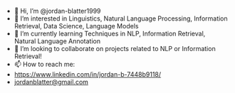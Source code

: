- 👋 Hi, I’m @jordan-blatter1999
- 👀 I’m interested in Linguistics, Natural Language Processing, Information Retrieval, Data Science, Language Models
- 🌱 I’m currently learning Techniques in NLP, Information Retrieval, Natural Language Annotation
- 💞️ I’m looking to collaborate on projects related to NLP or Information Retrieval!
- 📫 How to reach me:
- https://www.linkedin.com/in/jordan-b-7448b9118/
- jordanblatter@gmail.com

<!---
jordan-blatter1999/jordan-blatter1999 is a ✨ special ✨ repository because its `README.md` (this file) appears on your GitHub profile.
You can click the Preview link to take a look at your changes.
--->
